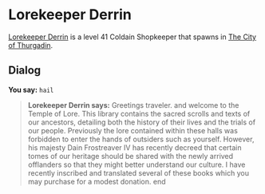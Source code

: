 # Lorekeeper Derrin



[Lorekeeper Derrin](/npc/115154) is a level 41 Coldain Shopkeeper that spawns in [The City of Thurgadin](/zone/115).



## Dialog

**You say:** `hail`



>**Lorekeeper Derrin says:** Greetings traveler. and welcome to the Temple of Lore. This library contains the sacred scrolls and texts of our ancestors, detailing both the history of their lives and the trials of our people. Previously the lore contained within these halls was forbidden to enter the hands of outsiders such as yourself. However, his majesty Dain Frostreaver IV has recently decreed that certain tomes of our heritage should be shared with the newly arrived offlanders so that they might better understand our culture. I have recently inscribed and translated several of these books which you may purchase for a modest donation.
end
